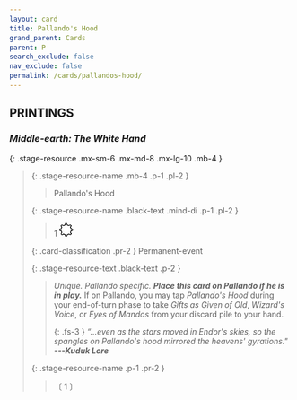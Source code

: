 ```yaml
---
layout: card
title: Pallando's Hood
grand_parent: Cards
parent: P
search_exclude: false
nav_exclude: false
permalink: /cards/pallandos-hood/
---
```


## PRINTINGS


### _Middle-earth: The White Hand_

{: .stage-resource .mx-sm-6 .mx-md-8 .mx-lg-10 .mb-4 }
> {: .stage-resource-name .mb-4 .p-1 .pl-2 }
> > <div class="card-mp"></div>
> > <div class="card-name">Pallando's Hood</div>
>
> {: .stage-resource-name .black-text .mind-di .p-1 .pl-2 }
> > 1 ![](/assets/images/stage-point.svg)
>
> {: .card-classification .pr-2 }
> Permanent-event
>
> {: .stage-resource-text .black-text .p-2 }
> > _Unique._ _Pallando specific._ ***Place this card on Pallando if he is in play.*** If on Pallando, you may tap _Pallando's Hood_ during your end-of-turn phase to take _Gifts as Given of Old_, _Wizard's Voice_, or _Eyes of Mandos_ from your discard pile to your hand. 
> > 
> > {: .fs-3 } 
> > _“...even as the stars moved in Endor's skies, so the spangles on Pallando's hood mirrored the heavens' gyrations."_ ***---&#65279;Kuduk&nbsp;Lore*** 
> 
> {: .stage-resource-name .p-1 .pr-2 }
> > <div class="card-shield"></div>
> > <div class="card-corruption">〔 1 〕</div>
